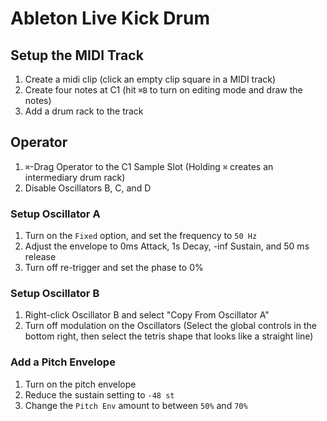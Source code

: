 # Ableton Live Kick Drum

## Setup the MIDI Track

1. Create a midi clip (click an empty clip square in a MIDI track)
2. Create four notes at C1 (hit `⌘B` to turn on editing mode and draw the notes)
3. Add a drum rack to the track

## Operator

1. `⌘`-Drag Operator to the C1 Sample Slot (Holding `⌘` creates an intermediary drum rack)
2. Disable Oscillators B, C, and D

### Setup Oscillator A

1. Turn on the `Fixed` option, and set the frequency to `50 Hz`
2. Adjust the envelope to 0ms Attack, 1s Decay, -inf Sustain, and 50 ms release
3. Turn off re-trigger and set the phase to 0%

### Setup Oscillator B

1. Right-click Oscillator B and select "Copy From Oscillator A"
2. Turn off modulation on the Oscillators (Select the global controls in the bottom right, then select the tetris shape that looks like a straight line)

### Add a Pitch Envelope

1. Turn on the pitch envelope
2. Reduce the sustain setting to `-48 st`
3. Change the `Pitch Env` amount to between `50%` and `70%`